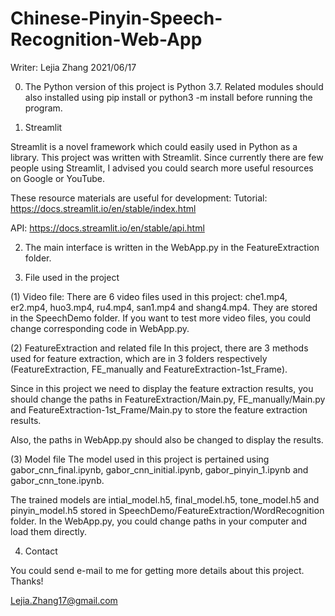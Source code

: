 # Chinese-Pinyin-Speech-Recognition-Web-App
Writer: Lejia Zhang 2021/06/17


0. The Python version of this project is Python 3.7. Related modules should also installed using pip install or python3 -m install before running the program. 

1. Streamlit 


Streamlit is a novel framework which could easily used in Python as a library. This project was written with Streamlit. Since currently there are few people using Streamlit, I advised you could search more useful resources on Google or YouTube.  

These resource materials are useful for development: 
Tutorial: https://docs.streamlit.io/en/stable/index.html

API: https://docs.streamlit.io/en/stable/api.html

2. The main interface is written in the WebApp.py in the FeatureExtraction folder. 


3. File used in the project 

(1) Video file: There are 6 video files used in this project: che1.mp4, er2.mp4, huo3.mp4, ru4.mp4, san1.mp4 and shang4.mp4. They are stored in the SpeechDemo folder. If you want to test more video files, you could change corresponding code in WebApp.py. 

(2) FeatureExtraction and related file
In this project, there are 3 methods used for feature extraction, which are in 3 folders respectively (FeatureExtraction, FE_manually and FeatureExtraction-1st_Frame).

Since in this project we need to display the feature extraction results, you should change the paths in FeatureExtraction/Main.py, FE_manually/Main.py and FeatureExtraction-1st_Frame/Main.py to store the feature extraction results. 

Also, the paths in WebApp.py should also be changed to display the results. 

(3) Model file
The model used in this project is pertained using gabor_cnn_final.ipynb, gabor_cnn_initial.ipynb, gabor_pinyin_1.ipynb and gabor_cnn_tone.ipynb. 

The trained models are intial_model.h5, final_model.h5, tone_model.h5 and pinyin_model.h5 stored in SpeechDemo/FeatureExtraction/WordRecognition folder. In the WebApp.py, you could change paths in your computer and load them directly. 


4. Contact

You could send e-mail to me for getting more details about this project. Thanks!

Lejia.Zhang17@gmail.com

